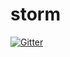 # storm

[![Gitter](https://badges.gitter.im/jaseemabid/storm.svg)](https://gitter.im/jaseemabid/storm?utm_source=badge&utm_medium=badge&utm_campaign=pr-badge&utm_content=badge)